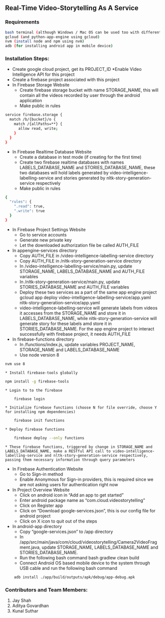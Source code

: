 ## Real-Time Video-Storytelling As A Service

### Requirements
```sh
bash terminal (although Windows / Mac OS can be used too with different commands)
gcloud (and python-app-engine using gcloud)
nvm (install node and npm using nvm)
adb (for installing android app in mobile device)
```
### Installation Steps:
* Create google cloud project, get its PROJECT_ID
	*Enable Video Intelligence API for this project
* Create a firebase project associated with this project
* In Firebase Storage Website
	* Create firebase storage bucket with name STORAGE_NAME, this will contain all the videos recorded by user through the android application
	* Make public in rules
```sh
service firebase.storage {
  match /b/{bucket}/o {
    match /{allPaths=**} {
      allow read, write;
    }
  }
}
```
* In Firebase Realtime Database Website
	* Create a database in test mode (if creating for the first time)
	* Create two firebase realtime databases with names LABELS_DATABASE_NAME and STORIES_DATABASE_NAME, these two databases will hold labels generated by video-intelligence-labelling-service and stories generated by nltk-story-generation-service respectively
	* Make public in rules
```sh
{
  "rules": {
    ".read": true,
    ".write": true
  }
}
```
* In Firebase Project Settings Website
	* Go to service accounts
	* Generate new private key
	* Let the downloaded authorization file be called AUTH_FILE
* In appengine-services directory
	* Copy AUTH_FILE in /video-intelligence-labelling-service directory
	* Copy AUTH_FILE in /nltk-story-generation-service directory
	* In /video-intelligence-labelling-service/main.py, update STORAGE_NAME, LABELS_DATABASE_NAME and AUTH_FILE variables
	* In /nltk-story-generation-service/main.py, update STORIES_DATABASE_NAME and AUTH_FILE variables
	* Deploy these two services as a part of the same app engine project
			gcloud app deploy video-intelligence-labelling-service/app.yaml \
nltk-story-generation-service/app.yaml
	* video-intelligence-labelling-service will generate labels from videos it accesses from the STORAGE_NAME and store it in LABELS_DATABASE_NAME, while nltk-story-generation-service will generate story for these labels amd store it in STORIES_DATABASE_NAME. For the app engine project to interact successfully with firebase project, it needs AUTH_FILE
* In firebase-functions directory
	* In /functions/index.js, update variables PROJECT_NAME, STORAGE_NAME and LABELS_DATABASE_NAME 
	* Use node version 8
```sh
nvm use 8
```
	* Install firebase-tools globally
```sh
npm install -g firebase-tools
```
	* Login to to the firebase
```sh
	firebase login
```
	* Initialize firebase functions (choose N for file override, choose Y for installing npm dependencies)
```sh
	firebase init functions
```
	* Deploy firebase functions
```sh
	firebase deploy --only functions
```
	* These firebase functions, triggered by change in STORAGE_NAME and LABELS_DATABASE_NAME, make a RESTful API call to video-intelligence-labelling-service and nltk-story-generation-service respectively, passing them necessary information through query parameters
* In Firebase Authentication Website
	* Go to Sign-in method
	* Enable Anonymous for Sign-in providers, this is required since we are not asking users for authentication right now
* In Project Overview Website
	* Click on android icon in “Add an app to get started”
	* Enter android package name as “com.cloud.videostorytelling”
	* Click on Register app
	* Click on “Download google-services.json”, this is our config file for android project
	* Click on X icon to quit out of the steps
* In android-app directory
	* Copy “google-services.json” to /app directory
	* In /app/src/main/java/com/cloud/videostorytelling/Camera2VideoFragment.java, update STORAGE_NAME, LABELS_DATABASE_NAME and STORIES_DATABASE_NAME.
	* Run the following bash command
	bash gradlew clean build
	* Connect Android OS based mobile device to the system through USB cable and run the following bash command
```sh
	adb install ./app/build/outputs/apk/debug/app-debug.apk
```



### Contributors and Team Members: 
1. Jay Shah
2. Aditya Govardhan
3. Kunal Suthar